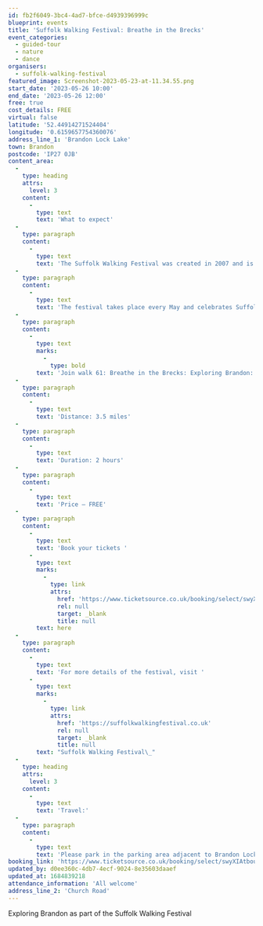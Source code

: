 ```yaml
---
id: fb2f6049-3bc4-4ad7-bfce-d4939396999c
blueprint: events
title: 'Suffolk Walking Festival: Breathe in the Brecks'
event_categories:
  - guided-tour
  - nature
  - dance
organisers:
  - suffolk-walking-festival
featured_image: Screenshot-2023-05-23-at-11.34.55.png
start_date: '2023-05-26 10:00'
end_date: '2023-05-26 12:00'
free: true
cost_details: FREE
virtual: false
latitude: '52.44914271524404'
longitude: '0.6159657754360076'
address_line_1: 'Brandon Lock Lake'
town: Brandon
postcode: 'IP27 0JB'
content_area:
  -
    type: heading
    attrs:
      level: 3
    content:
      -
        type: text
        text: 'What to expect'
  -
    type: paragraph
    content:
      -
        type: text
        text: 'The Suffolk Walking Festival was created in 2007 and is one of the largest and longest running walking festivals in the country.'
  -
    type: paragraph
    content:
      -
        type: text
        text: 'The festival takes place every May and celebrates Suffolk’s natural landscapes and built heritage with guided walks in every corner of the county.'
  -
    type: paragraph
    content:
      -
        type: text
        marks:
          -
            type: bold
        text: 'Join walk 61: Breathe in the Brecks: Exploring Brandon:'
  -
    type: paragraph
    content:
      -
        type: text
        text: 'Distance: 3.5 miles'
  -
    type: paragraph
    content:
      -
        type: text
        text: 'Duration: 2 hours'
  -
    type: paragraph
    content:
      -
        type: text
        text: 'Price – FREE'
  -
    type: paragraph
    content:
      -
        type: text
        text: 'Book your tickets '
      -
        type: text
        marks:
          -
            type: link
            attrs:
              href: 'https://www.ticketsource.co.uk/booking/select/swyXIAtboujk'
              rel: null
              target: _blank
              title: null
        text: here
  -
    type: paragraph
    content:
      -
        type: text
        text: 'For more details of the festival, visit '
      -
        type: text
        marks:
          -
            type: link
            attrs:
              href: 'https://suffolkwalkingfestival.co.uk'
              rel: null
              target: _blank
              title: null
        text: "Suffolk Walking Festival\_"
  -
    type: heading
    attrs:
      level: 3
    content:
      -
        type: text
        text: 'Travel:'
  -
    type: paragraph
    content:
      -
        type: text
        text: 'Please park in the parking area adjacent to Brandon Lock Lake, Brandon Leisure Centre, Brandon, IP27 0JB'
booking_link: 'https://www.ticketsource.co.uk/booking/select/swyXIAtboujk'
updated_by: d0ee360c-4db7-4ecf-9024-8e35603daaef
updated_at: 1684839218
attendance_information: 'All welcome'
address_line_2: 'Church Road'
---
```

Exploring Brandon as part of the Suffolk Walking Festival